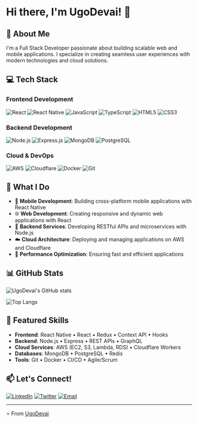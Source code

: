 # Hi there, I'm UgoDevai! 👋

## 🚀 About Me
I'm a Full Stack Developer passionate about building scalable web and mobile applications. I specialize in creating seamless user experiences with modern technologies and cloud solutions.

## 💻 Tech Stack

### Frontend Development
![React](https://img.shields.io/badge/React-20232A?style=for-the-badge&logo=react&logoColor=61DAFB)
![React Native](https://img.shields.io/badge/React_Native-20232A?style=for-the-badge&logo=react&logoColor=61DAFB)
![JavaScript](https://img.shields.io/badge/JavaScript-F7DF1E?style=for-the-badge&logo=javascript&logoColor=black)
![TypeScript](https://img.shields.io/badge/TypeScript-007ACC?style=for-the-badge&logo=typescript&logoColor=white)
![HTML5](https://img.shields.io/badge/HTML5-E34F26?style=for-the-badge&logo=html5&logoColor=white)
![CSS3](https://img.shields.io/badge/CSS3-1572B6?style=for-the-badge&logo=css3&logoColor=white)

### Backend Development
![Node.js](https://img.shields.io/badge/Node.js-43853D?style=for-the-badge&logo=node.js&logoColor=white)
![Express.js](https://img.shields.io/badge/Express.js-404D59?style=for-the-badge)
![MongoDB](https://img.shields.io/badge/MongoDB-4EA94B?style=for-the-badge&logo=mongodb&logoColor=white)
![PostgreSQL](https://img.shields.io/badge/PostgreSQL-316192?style=for-the-badge&logo=postgresql&logoColor=white)

### Cloud & DevOps
![AWS](https://img.shields.io/badge/AWS-FF9900?style=for-the-badge&logo=amazonaws&logoColor=white)
![Cloudflare](https://img.shields.io/badge/Cloudflare-F38020?style=for-the-badge&logo=Cloudflare&logoColor=white)
![Docker](https://img.shields.io/badge/Docker-2496ED?style=for-the-badge&logo=docker&logoColor=white)
![Git](https://img.shields.io/badge/Git-E44C30?style=for-the-badge&logo=git&logoColor=white)

## 🔧 What I Do

- 📱 **Mobile Development**: Building cross-platform mobile applications with React Native
- 🌐 **Web Development**: Creating responsive and dynamic web applications with React
- 🔧 **Backend Services**: Developing RESTful APIs and microservices with Node.js
- ☁️ **Cloud Architecture**: Deploying and managing applications on AWS and Cloudflare
- 🚀 **Performance Optimization**: Ensuring fast and efficient applications

## 📊 GitHub Stats

![UgoDevai's GitHub stats](https://github-readme-stats.vercel.app/api?username=UgoDevai&show_icons=true&theme=dark)

![Top Langs](https://github-readme-stats.vercel.app/api/top-langs/?username=UgoDevai&layout=compact&theme=dark)

## 🌟 Featured Skills

- **Frontend**: React Native • React • Redux • Context API • Hooks
- **Backend**: Node.js • Express • REST APIs • GraphQL
- **Cloud Services**: AWS (EC2, S3, Lambda, RDS) • Cloudflare Workers
- **Databases**: MongoDB • PostgreSQL • Redis
- **Tools**: Git • Docker • CI/CD • Agile/Scrum

## 📫 Let's Connect!

[![LinkedIn](https://img.shields.io/badge/LinkedIn-0077B5?style=for-the-badge&logo=linkedin&logoColor=white)](https://linkedin.com/in/your-profile)
[![Twitter](https://img.shields.io/badge/Twitter-1DA1F2?style=for-the-badge&logo=twitter&logoColor=white)](https://twitter.com/your-handle)
[![Email](https://img.shields.io/badge/Email-D14836?style=for-the-badge&logo=gmail&logoColor=white)](mailto:your-email@example.com)

---

⭐️ From [UgoDevai](https://github.com/UgoDevai)
